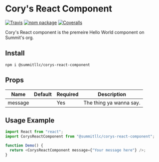 # Cory's React Component

[![Travis][build-badge]][build]
[![npm package][npm-badge]][npm]
[![Coveralls][coveralls-badge]][coveralls]

Cory's React component is the premeire Hello World component on Summit's org.

## Install

```
npm i @summitllc/corys-react-component
```

## Props

| Name    | Default | Required | Description             |
| ------- | ------- | -------- | ----------------------- |
| message |         | Yes      | The thing ya wanna say. |

## Usage Example

```js
import React from "react";
import CorysReactComponent from "@summitllc/corys-react-component";

function Demo() {
  return <CorysReactComponent message={"Your message here"} />;
}
```

[build-badge]: https://img.shields.io/travis/user/repo/master.png?style=flat-square
[build]: https://travis-ci.org/user/repo
[npm-badge]: https://img.shields.io/npm/v/npm-package.png?style=flat-square
[npm]: https://www.npmjs.org/package/npm-package
[coveralls-badge]: https://img.shields.io/coveralls/user/repo/master.png?style=flat-square
[coveralls]: https://coveralls.io/github/user/repo
